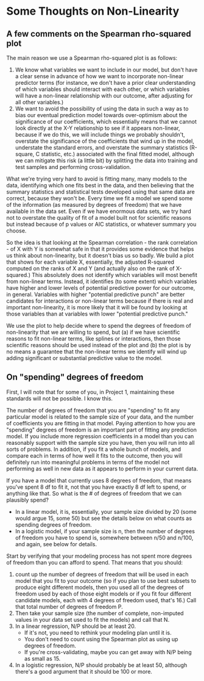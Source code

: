# Some Thoughts on Non-Linearity

## A few comments on the Spearman rho-squared plot

The main reason we use a Spearman rho-squared plot is as follows:

1. We know what variables we want to include in our model, but don't have a clear sense in advance of how we want to incorporate non-linear predictor terms (for instance, we don't have a prior clear understanding of which variables should interact with each other, or which variables will have a non-linear relationship with our outcome, after adjusting for all other variables.)
2. We want to avoid the possibility of using the data in such a way as to bias our eventual prediction model towards over-optimism about the significance of our coefficients, which essentially means that we cannot look directly at the X-Y relationship to see if it appears non-linear, because if we do this, we will include things we probably shouldn't, overstate the significance of the coefficients that wind up in the model, understate the standard errors, and overstate the summary statistics (R-square, C statistic, etc.) associated with the final fitted model, although we can mitigate this risk (a little bit) by splitting the data into training and test samples and performing cross-validation.  

What we're trying very hard to avoid is fitting many, many models to the data, identifying which one fits best in the data, and then believing that the summary statistics and statistical tests developed using that same data are correct, because they won't be. Every time we fit a model we spend some of the information (as measured by degrees of freedom) that we have available in the data set. Even if we have enormous data sets, we try hard not to overstate the quality of fit of a model built not for scientific reasons but instead because of p values or AIC statistics, or whatever summary you choose.

So the idea is that looking at the Spearman correlation - the rank correlation - of X with Y is somewhat safe in that it provides some evidence that helps us think about non-linearity, but it doesn't bias us so badly. We build a plot that shows for each variable X, essentially, the adjusted R-squared computed on the ranks of X and Y (and actually also on the rank of X-squared.) This absolutely does not identify which variables will most benefit from non-linear terms. Instead, it identifies (to some extent) which variables have higher and lower levels of potential predictive power for our outcome, in general. Variables with higher "potential predictive punch"  are better candidates for interactions or non-linear terms because if there is real and important non-linearity, it is more likely that it will be found by looking at those variables than at variables with lower "potential predictive punch."

We use the plot to help decide where to spend the degrees of freedom of non-linearity that we are willing to spend, but (a) if we have scientific reasons to fit non-linear terms, like splines or interactions, then those scientific reasons should be used instead of the plot and (b) the plot is by no means a guarantee that the non-linear terms we identify will wind up adding significant or substantial predictive value to the model.

## On "spending" degrees of freedom

First, I will note that for some of you, in Project 1, maintaining these standards will not be possible. I know this. 

The number of degrees of freedom that you are "spending" to fit any particular model is related to the sample size of your data, and the number of coefficients you are fitting in that model. Paying attention to how you are "spending" degrees of freedom is an important part of fitting any prediction model. If you include more regression coefficients in a model than you can reasonably support with the sample size you have, then you will run into all sorts of problems. In addition, if you fit a whole bunch of models, and compare each in terms of how well it fits to the outcome, then you will definitely run into meaningful problems in terms of the model not performing as well in new data as it appears to perform in your current data.

If you have a model that currently uses 8 degrees of freedom, that means you've spent 8 df to fit it, not that you have exactly 8 df left to spend, or anything like that. So what is the \# of degrees of freedom that we can plausibly spend?

-   In a linear model, it is, essentially, your sample size divided by 20 (some would argue 15, some 50) but see the details below on what counts as spending degrees of freedom.
-   In a logistic model, if your sample size is n, then the number of degrees of freedom you have to spend is, somewhere between n/50 and n/100, and again, see below for details.

Start by verifying that your modeling process has not spent more degrees of freedom than you can afford to spend. That means that you should:

1.  count up the number of degrees of freedom that will be used in each model that you fit to your outcome (so if you plan to use best subsets to produce eight different models, then you used all of the degrees of freedom used by each of those eight models or if you fit four different candidate models, each with 4 degrees of freedom used, that's 16.) Call that total number of degrees of freedom P.
2.  Then take your sample size (the number of complete, non-imputed values in your data set used to fit the models) and call that N.
3.  In a linear regression, N/P should be at least 20.
    -   If it's not, you need to rethink your modeling plan until it is.
    -   You don't need to count using the Spearman plot as using up degrees of freedom.
    -   If you're cross-validating, maybe you can get away with N/P being as small as 15.
4. In a logistic regression, N/P should probably be at least 50, although there's a good argument that it should be 100 or more.

